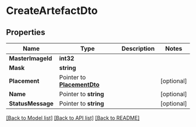 # CreateArtefactDto

## Properties

Name | Type | Description | Notes
------------ | ------------- | ------------- | -------------
**MasterImageId** | **int32** |  | 
**Mask** | **string** |  | 
**Placement** | Pointer to [**PlacementDto**](PlacementDTO.md) |  | [optional] 
**Name** | Pointer to **string** |  | [optional] 
**StatusMessage** | Pointer to **string** |  | [optional] 

[[Back to Model list]](../README.md#documentation-for-models) [[Back to API list]](../README.md#documentation-for-api-endpoints) [[Back to README]](../README.md)


